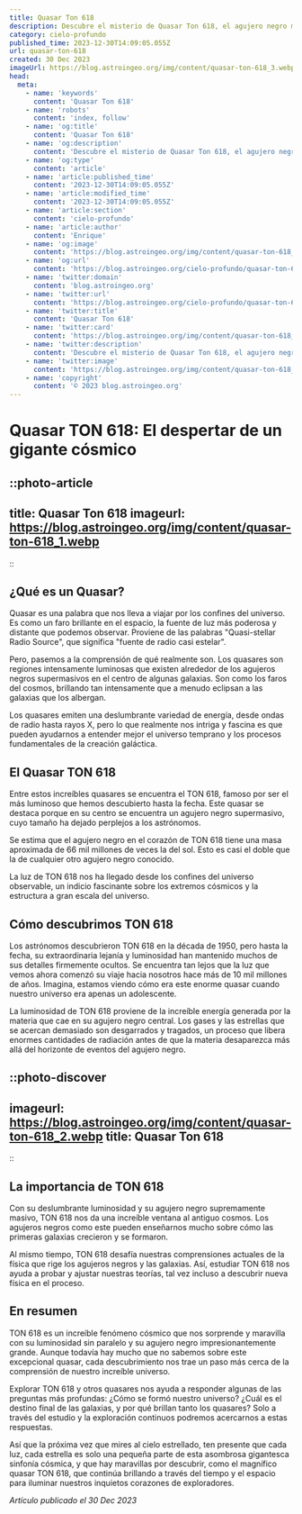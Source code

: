 ```yaml
---
title: Quasar Ton 618
description: Descubre el misterio de Quasar Ton 618, el agujero negro más masivo del universo. Aprende su impacto en la astrofísica y su rol en el cosmos.
category: cielo-profundo
published_time: 2023-12-30T14:09:05.055Z
url: quasar-ton-618
created: 30 Dec 2023
imageUrl: https://blog.astroingeo.org/img/content/quasar-ton-618_3.webp
head:
  meta:
    - name: 'keywords'
      content: 'Quasar Ton 618'
    - name: 'robots'
      content: 'index, follow'
    - name: 'og:title'
      content: 'Quasar Ton 618'
    - name: 'og:description'
      content: 'Descubre el misterio de Quasar Ton 618, el agujero negro más masivo del universo. Aprende su impacto en la astrofísica y su rol en el cosmos.'
    - name: 'og:type'
      content: 'article'
    - name: 'article:published_time'
      content: '2023-12-30T14:09:05.055Z'
    - name: 'article:modified_time'
      content: '2023-12-30T14:09:05.055Z'
    - name: 'article:section'
      content: 'cielo-profundo'
    - name: 'article:author'
      content: 'Enrique'
    - name: 'og:image'
      content: 'https://blog.astroingeo.org/img/content/quasar-ton-618_3.webp'
    - name: 'og:url'
      content: 'https://blog.astroingeo.org/cielo-profundo/quasar-ton-618'
    - name: 'twitter:domain'
      content: 'blog.astroingeo.org'
    - name: 'twitter:url'
      content: 'https://blog.astroingeo.org/cielo-profundo/quasar-ton-618'
    - name: 'twitter:title'
      content: 'Quasar Ton 618'
    - name: 'twitter:card'
      content: 'https://blog.astroingeo.org/img/content/quasar-ton-618_3.webp'
    - name: 'twitter:description'
      content: 'Descubre el misterio de Quasar Ton 618, el agujero negro más masivo del universo. Aprende su impacto en la astrofísica y su rol en el cosmos.'
    - name: 'twitter:image'
      content: 'https://blog.astroingeo.org/img/content/quasar-ton-618_3.webp'
    - name: 'copyright'
      content: '© 2023 blog.astroingeo.org'
---
```

# Quasar TON 618: El despertar de un gigante cósmico

::photo-article
---
title: Quasar Ton 618
imageurl: https://blog.astroingeo.org/img/content/quasar-ton-618_1.webp
---
::

## ¿Qué es un Quasar?

Quasar es una palabra que nos lleva a viajar por los confines del universo. Es como un faro brillante en el espacio, la fuente de luz más poderosa y distante que podemos observar. Proviene de las palabras "Quasi-stellar Radio Source", que significa "fuente de radio casi estelar". 

Pero, pasemos a la comprensión de qué realmente son. Los quasares son regiones intensamente luminosas que existen alrededor de los agujeros negros supermasivos en el centro de algunas galaxias. Son como los faros del cosmos, brillando tan intensamente que a menudo eclipsan a las galaxias que los albergan. 

Los quasares emiten una deslumbrante variedad de energía, desde ondas de radio hasta rayos X, pero lo que realmente nos intriga y fascina es que pueden ayudarnos a entender mejor el universo temprano y los procesos fundamentales de la creación galáctica.

## El Quasar TON 618

Entre estos increíbles quasares se encuentra el TON 618, famoso por ser el más luminoso que hemos descubierto hasta la fecha. Este quasar se destaca porque en su centro se encuentra un agujero negro supermasivo, cuyo tamaño ha dejado perplejos a los astrónomos.

Se estima que el agujero negro en el corazón de TON 618 tiene una masa aproximada de 66 mil millones de veces la del sol. Esto es casi el doble que la de cualquier otro agujero negro conocido.

La luz de TON 618 nos ha llegado desde los confines del universo observable, un indicio fascinante sobre los extremos cósmicos y la estructura a gran escala del universo.

## Cómo descubrimos TON 618

Los astrónomos descubrieron TON 618 en la década de 1950, pero hasta la fecha, su extraordinaria lejanía y luminosidad han mantenido muchos de sus detalles firmemente ocultos. Se encuentra tan lejos que la luz que vemos ahora comenzó su viaje hacia nosotros hace más de 10 mil millones de años. Imagina, estamos viendo cómo era este enorme quasar cuando nuestro universo era apenas un adolescente.

La luminosidad de TON 618 proviene de la increíble energía generada por la materia que cae en su agujero negro central. Los gases y las estrellas que se acercan demasiado son desgarrados y tragados, un proceso que libera enormes cantidades de radiación antes de que la materia desaparezca más allá del horizonte de eventos del agujero negro.


::photo-discover
---
imageurl: https://blog.astroingeo.org/img/content/quasar-ton-618_2.webp
title: Quasar Ton 618
---
::

## La importancia de TON 618

Con su deslumbrante luminosidad y su agujero negro supremamente masivo, TON 618 nos da una increíble ventana al antiguo cosmos. Los agujeros negros como este pueden enseñarnos mucho sobre cómo las primeras galaxias crecieron y se formaron.

Al mismo tiempo, TON 618 desafía nuestras comprensiones actuales de la física que rige los agujeros negros y las galaxias. Así, estudiar TON 618 nos ayuda a probar y ajustar nuestras teorías, tal vez incluso a descubrir nueva física en el proceso.

## En resumen

TON 618 es un increíble fenómeno cósmico que nos sorprende y maravilla con su luminosidad sin paralelo y su agujero negro impresionantemente grande. Aunque todavía hay mucho que no sabemos sobre este excepcional quasar, cada descubrimiento nos trae un paso más cerca de la comprensión de nuestro increíble universo.

Explorar TON 618 y otros quasares nos ayuda a responder algunas de las preguntas más profundas: ¿Cómo se formó nuestro universo? ¿Cuál es el destino final de las galaxias, y por qué brillan tanto los quasares? Solo a través del estudio y la exploración continuos podremos acercarnos a estas respuestas.

Así que la próxima vez que mires al cielo estrellado, ten presente que cada luz, cada estrella es solo una pequeña parte de esta asombrosa gigantesca sinfonía cósmica, y que hay maravillas por descubrir, como el magnífico quasar TON 618, que continúa brillando a través del tiempo y el espacio para iluminar nuestros inquietos corazones de exploradores.

_Artículo publicado el 30 Dec 2023_